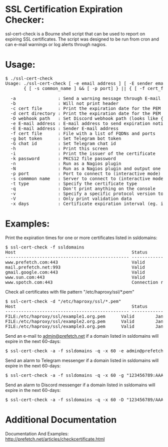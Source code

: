 # SSL Certification Expiration Checker:

ssl-cert-check is a Bourne shell script that can be used to report on expiring SSL certificates. The script was designed to be run from cron and can e-mail warnings or log alerts through nagios.  

# Usage:
<pre>
$ ./ssl-cert-check
Usage: ./ssl-cert-check [ -e email address ] [ -E sender email address ] [ -x days ] [-q] [-a] [-b] [-h] [-i] [-n] [-N] [-v]
       { [ -s common_name ] && [ -p port] } || { [ -f cert_file ] } || { [ -c cert file ] } || { [ -d cert dir ] }"

  -a                : Send a warning message through E-mail
  -b                : Will not print header
  -c cert file      : Print the expiration date for the PEM or PKCS12 formatted certificate in cert file
  -d cert directory : Print the expiration date for the PEM or PKCS12 formatted certificates in cert directory
  -D webhook path   : Set Discord webhook path (looks like {webhook.id}/{webhook.token})
  -e E-mail address : E-mail address to send expiration notices
  -E E-mail address : Sender E-mail address
  -f cert file      : File with a list of FQDNs and ports
  -g bot token      : Set Telegram bot token
  -G chat id        : Set Telegram chat id
  -h                : Print this screen
  -i                : Print the issuer of the certificate
  -k password       : PKCS12 file password
  -n                : Run as a Nagios plugin
  -N                : Run as a Nagios plugin and output one line summary (implies -n, requires -f or -d)
  -p port           : Port to connect to (interactive mode)
  -s commmon name   : Server to connect to (interactive mode)
  -t type           : Specify the certificate type
  -q                : Don't print anything on the console
  -v                : Specify a specific protocol version to use (tls, ssl2, ssl3)
  -V                : Only print validation data
  -x days           : Certificate expiration interval (eg. if cert_date < days)
</pre>

# Examples:

Print the expiration times for one or more certificates listed in ssldomains:

<pre>
$ ssl-cert-check -f ssldomains
Host                                            Status       Expires      Days Left
----------------------------------------------- ------------ ------------ ----------
www.prefetch.com:443                            Valid        May 23 2006  218
mail.prefetch.net:993                           Valid        Jun 20 2006  246
gmail.google.com:443                            Valid        Jun 7 2006   233
www.sun.com:443                                 Valid        May 11 2009  1302
www.spotch.com:443                              Connection refused Unknown Unknown
</pre>

Check all certificates with file pattern "/etc/haproxy/ssl/\*.pem"

<pre>
$ ssl-cert-check -d "/etc/haproxy/ssl/*.pem"
Host                                            Status       Expires      Days
----------------------------------------------- ------------ ------------ ----
FILE:/etc/haproxy/ssl/example1.org.pem      Valid        Jan 6 2017   78                                 
FILE:/etc/haproxy/ssl/example2.org.pem      Valid        Jan 1 2017   73                                 
FILE:/etc/haproxy/ssl/example3.org.pem      Valid        Jan 6 2017   78                                 
</pre>

Send an e-mail to admin@prefetch.net if a domain listed in ssldomains will expire in the next 60-days:

<pre>
$ ssl-cert-check -a -f ssldomains -q -x 60 -e admin@prefetch.net
</pre>

Send an alarm to Telegram messenger if a domain listed in ssldomains will expire in the next 60-days:

<pre>
$ ssl-cert-check -a -f ssldomains -q -x 60 -g "123456789:AAA_nvmldslAS23FlmsadFA7Llmsa3lmsd" -G 26437058
</pre>

Send an alarm to Discord messenger if a domain listed in ssldomains will expire in the next 60-days:

<pre>
$ ssl-cert-check -a -f ssldomains -q -x 60 -D "123456789/AAA_nvmldslAS23FlmsadFA7Llmsa3lmsd"
</pre>

# Additional Documentation

Documentation And Examples: http://prefetch.net/articles/checkcertificate.html
